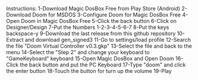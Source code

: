 Instructions:
1-Download Magic DosBox Free from Play Store (Android)
2-Download Doom for MSDOS 
3-Configure Doom for Magic DosBox Free
4-Open Doom in Magic DosBox Free
5-Click the back button
6-Click on Designer/Design
7-Put the Numbers 1-2-3-4-5-6-7
8-Put the keys backspace-y
9-Download the last release from this github repository
10-Extract and download gen_signed3
11-Go to settings/load profile
12-Search the file "Doom Virtual Controller v0.3.gkp"
13-Select the file and back to the menu
14-Select the "Step 2" and change your keyboard to "GameKeyboard" keyboard
15-Open Magic DosBox and Open Doom
16-Click the back button and put the PC Keyboard
17-Type "doom" and click the enter button
18-Touch the button for turn up the volume
19-Play

